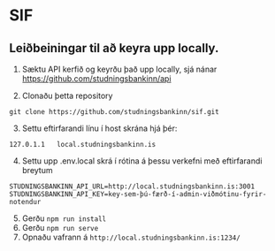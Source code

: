 # SIF

## Leiðbeiningar til að keyra upp locally.

1. Sæktu API kerfið og keyrðu það upp locally, sjá nánar https://github.com/studningsbankinn/api

2. Clonaðu þetta repository
```
git clone https://github.com/studningsbankinn/sif.git
```

3. Settu eftirfarandi línu í host skrána hjá þér:
```
127.0.1.1	local.studningsbankinn.is
```

4. Settu upp .env.local skrá í rótina á þessu verkefni með eftirfarandi breytum
```
STUDNINGSBANKINN_API_URL=http://local.studningsbankinn.is:3001
STUDNINGSBANKINN_API_KEY=key-sem-þú-færð-í-admin-viðmótinu-fyrir-notendur
```

5. Gerðu `npm run install`
6. Gerðu `npm run serve`
7. Opnaðu vafrann á `http://local.studningsbankinn.is:1234/`